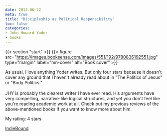 ```yaml
---
date: 2012-06-22
meta: true
title: "Discipleship as Political Responsibility"
toc: false
categories:
- John Howard Yoder
- books
---
```


{{< section "start" >}}
{{< figure src="https://images.booksense.com/images/551/192/9780836192551.jpg" type="margin" label="mn-cover" alt="Book cover" >}}

As usual, I love anything Yoder writes. But only four stars because it doesn't cover any ground that I haven't already read about in "The Politics of Jesus" or "Body Politics." <br /><br />JHY is probably the clearest writer I have ever read. His arguments have very compelling, narrative-like logical structures, and yet you don't feel like you're reading academic work at all. Check out my previous reviews of the above-mentioned books if you want to know more about him.

My rating: 4 stars  

[IndieBound](https://www.indiebound.org/book/9780836192551)
